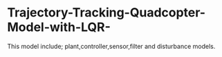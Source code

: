 # Trajectory-Tracking-Quadcopter-Model-with-LQR-
This model include; plant,controller,sensor,filter and disturbance models.

